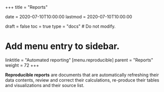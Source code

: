 +++
title = "Reports"

date = 2020-07-10T10:00:00
lastmod = 2020-07-10T10:00:00

draft = false
toc = true
type = "docs"  # Do not modify.

# Add menu entry to sidebar.
linktitle = "Automated reporting"
[menu.reproducible]
  parent = "Reports"
  weight = 72
+++

**Reproducible reports** are documents that are automatically refreshing their data contents, review and correct their calculations, re-produce their tables and visualizations and their source list.

